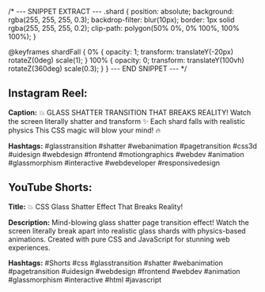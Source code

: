 /* --- SNIPPET EXTRACT ---
.shard {
    position: absolute;
    background: rgba(255, 255, 255, 0.3);
    backdrop-filter: blur(10px);
    border: 1px solid rgba(255, 255, 255, 0.2);
    clip-path: polygon(50% 0%, 0% 100%, 100% 100%);
}

@keyframes shardFall {
    0% { opacity: 1; transform: translateY(-20px) rotateZ(0deg) scale(1); }
    100% { opacity: 0; transform: translateY(100vh) rotateZ(360deg) scale(0.3); }
}
--- END SNIPPET --- */

## Instagram Reel:
**Caption:**
💥 GLASS SHATTER TRANSITION THAT BREAKS REALITY! 
Watch the screen literally shatter and transform ✨
Each shard falls with realistic physics
This CSS magic will blow your mind! 🔥

**Hashtags:**
#glasstransition #shatter #webanimation #pagetransition #css3d #uidesign #webdesign #frontend #motiongraphics #webdev #animation #glassmorphism #interactive #webdeveloper #responsivedesign

## YouTube Shorts:
**Title:** 💥 CSS Glass Shatter Effect That Breaks Reality!

**Description:**
Mind-blowing glass shatter page transition effect! Watch the screen literally break apart into realistic glass shards with physics-based animations. Created with pure CSS and JavaScript for stunning web experiences.

**Hashtags:**
#Shorts #css #glasstransition #shatter #webanimation #pagetransition #uidesign #webdesign #frontend #webdev #animation #glassmorphism #interactive #html #javascript